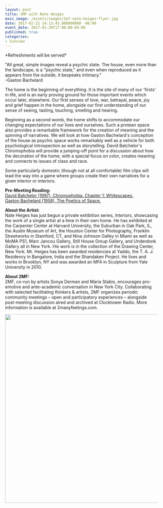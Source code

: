 ```yaml
---
layout: post
title: 2MF with Nate Heiges
main_image: /assets/images/2mf-nate-heiges-flyer.jpg
date: 2017-02-21 14:13:43.000000000 -06:00
event_date: 2017-01-29T17:00:00-04:00
published: true
categories:
- Sunview
---
```

<p>*Refreshments will be served*</p>
<p>"All great, simple images reveal a psychic state. The house, even more than the landscape, is a "psychic state," and even when reproduced as it appears from the outside, it bespeaks intimacy."<br />
–Gaston Bachelard</p>
<p>The home is the beginning of everything. It is the site of many of our 'firsts' in life, and is an early proving ground for those important events which occur later, elsewhere. Our first senses of love, war, betrayal, peace, joy and grief happen in the home, alongside our first understanding of our sense of seeing, tasting, touching, smelling and hearing.</p>
<p>Beginning as a second womb, the home shifts to accommodate our changing expectations of our lives and ourselves. Such a protean space also provides a remarkable framework for the creation of meaning and the spinning of narratives. We will look at how Gaston Bachelard's conception of the house as psychic space works remarkably well as a vehicle for both psychological introspection as well as storytelling. David Batchelor's Chromophobia will provide a jumping-off point for a discussion about how the decoration of the home, with a special focus on color, creates meaning and connects to issues of class and race.</p>
<p>Some particularly domestic (though not at all comfortable) film clips will lead the way into a game where groups create their own narratives for a given interior or interiors.</p>
<p><strong>Pre-Meeting Reading:</strong><br />
<a href="http://files.cargocollective.com/644520/Batchelor_small.pdf">David Batchelor (1997), Chromophobia. Chapter 1: Whitescapes.</a><br />
<a href="http://files.cargocollective.com/644520/PoeticsOfSpace_Bachelard_small.pdf">Gaston Bachelard (1958), The Poetics of Space.</a></p>
<p><strong>About the Artist:</strong><br />
Nate Heiges has just begun a private exhibition series, <em>Interiors</em>, showcasing the work of a single artist at a time in their own home. He has exhibited at the Carpenter Center at Harvard University, the Suburban in Oak Park, IL, the Austin Museum of Art, the Houston Center for Photography, Franklin Streetworks in Stamford, CT, and Nina Johnson Galley in Miami as well as MoMA PS1, Marc Jancou Gallery, Still House Group Gallery, and Underdonk Gallery all in New York. His work is in the collection of the Drawing Center, New York. Mr. Heiges has been awarded residencies at Yaddo, the T. A. J. Residency in Bangalore, India and the Shandaken Project. He lives and works in Brooklyn, NY and was awarded an MFA in Sculpture from Yale University in 2010.</p>
<p><strong>About 2MF:</strong><br />
2MF, co-run by artists Sonya Derman and Maria Stabio, encourages pro-emotive and ante-academic conversation in New York City. Collaborating with selected facilitating thinkers &amp; artists, 2MF organizes periodic community meetings – open and participatory experiences – alongside post-meeting discussion aired and archived at Clocktower Radio. More information is available at 2manyfeelings.com.</p>
<p><img src="{{ site.baseurl }}/assets/images/havesham_1074.jpg" alt="" width="1074" height="619" /></p>
